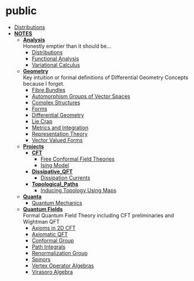 <!-- generated by markdown-notes-tree -->

# public

<!-- optional markdown-notes-tree directory description starts here -->

<!-- optional markdown-notes-tree directory description ends here -->

- [Distributions](Distributions.md)
- [**NOTES**](NOTES)
    - [**Analysis**](NOTES/Analysis)  
        Honestly emptier than it should be...
        - [Distributions](NOTES/Analysis/Distributions.md)
        - [Functional Analysis](NOTES/Analysis/Functional_Analysis.md)
        - [Variational Calculus](NOTES/Analysis/Variational_Calculus.md)
    - [**Geometry**](NOTES/Geometry)  
        Key intuition or formal definitions of Differential Geometry Concepts because I forget.
        - [Fibre Bundles](NOTES/Geometry/Bundles.md)
        - [Automorphism Groups of Vector Spaces](NOTES/Geometry/Common_Vector_Space_Groups.md)
        - [Complex Structures](NOTES/Geometry/Complex_Structures.md)
        - [Forms](NOTES/Geometry/Forms.md)
        - [Differential Geometry](NOTES/Geometry/Geometry.md)
        - [Lie Crap](NOTES/Geometry/Lie_Crap.md)
        - [Metrics and Integration](NOTES/Geometry/Metrics.md)
        - [Representation Theory](NOTES/Geometry/Representations.md)
        - [Vector Valued Forms](NOTES/Geometry/Vector_Valued_Forms.md)
    - [**Projects**](NOTES/Projects)
        - [**CFT**](NOTES/Projects/CFT)
            - [Free Conformal Field Theories](NOTES/Projects/CFT/Free_Fields.md)
            - [Ising Model](NOTES/Projects/CFT/Ising_Model.md)
        - [**Dissipative_QFT**](NOTES/Projects/Dissipative_QFT)
            - [Dissipation Currents](NOTES/Projects/Dissipative_QFT/Dissipation_Currents.md)
        - [**Topological_Paths**](NOTES/Projects/Topological_Paths)
            - [Inducing Topology Using Maps](NOTES/Projects/Topological_Paths/Inducing_Topology.md)
    - [**Quanta**](NOTES/Quanta)
        - [Quantum Mechanics](NOTES/Quanta/Start_Here.md)
    - [**Quantum Fields**](NOTES/Quantum_Fields)  
        Formal Quantum Field Theory including CFT preliminaries and Wightman QFT
        - [Axioms in 2D CFT](NOTES/Quantum_Fields/2D_CFT_Axioms.md)
        - [Axiomatic QFT](NOTES/Quantum_Fields/Axiomatic_QFT.md)
        - [Conformal Group](NOTES/Quantum_Fields/Conformal_Group.md)
        - [Path Integrals](NOTES/Quantum_Fields/Path_Integrals.md)
        - [Renormalization Group](NOTES/Quantum_Fields/Renormalization_Group.md)
        - [Spinors](NOTES/Quantum_Fields/Spinors.md)
        - [Vertex Operator Algebras](NOTES/Quantum_Fields/Vertex_Operator_Algebras.md)
        - [Virasoro Algebra](NOTES/Quantum_Fields/Virasoro_Algebra.md)
